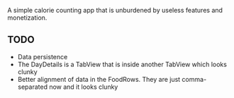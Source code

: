 A simple calorie counting app that is unburdened by useless features and monetization.


## TODO
* Data persistence
* The DayDetails is a TabView that is inside another TabView which looks clunky
* Better alignment of data in the FoodRows. They are just comma-separated now and it looks clunky
